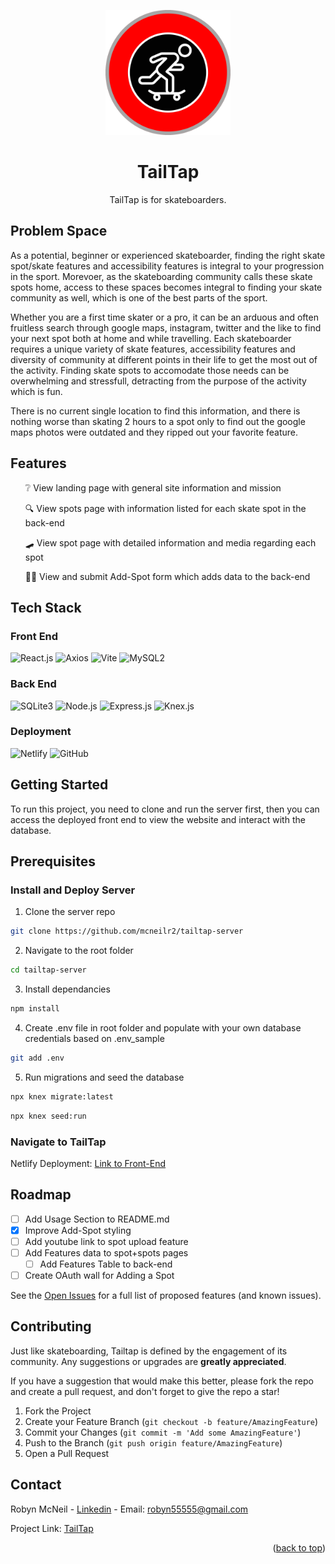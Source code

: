 <p align="center">
<img alt="Tailtap Logo" width="200" src="https://github.com/mcneilr2/tailtap.io/blob/a0cee0aaa3d48edc9bc7c1421858be50d4996184/src/assets/images/tailtap-logo.svg">
</p>

<h1 align="center">TailTap</h1>

  <p align="center">
    TailTap is for skateboarders.
<!--     <br />
    <a href="https://github.com/github_username/repo_name"><strong>Explore the docs »</strong>
    <br />
    <br />
    <a href="https://github.com/github_username/repo_name">View Demo
    ·
    <a href="https://github.com/github_username/repo_name/issues/new?labels=bug&template=bug-report---.md">Report Bug
    ·
    <a href="https://github.com/github_username/repo_name/issues/new?labels=enhancement&template=feature-request---.md">Request Feature
  </p> -->
</div>

<h2>Problem Space</h2>

<p>
As a potential, beginner or experienced skateboarder, finding the right skate spot/skate features and accessibility features is integral to your progression in the sport. Morevoer, as the skateboarding community calls these skate spots home, access to these spaces becomes integral to finding your skate community as well,
which is one of the best parts of the sport.

Whether you are a first time skater or a pro, it can be an arduous and often fruitless search through google maps, instagram, twitter and the like to find your next spot both at home and while travelling. Each skateboarder requires a unique variety of skate features, accessibility features and diversity of community at different points in their life to get the most out of the activity. Finding skate spots to accomodate those needs can be overwhelming and stressfull, detracting from the purpose of the activity which is fun.

There is no current single location to find this information, and there is nothing worse than skating 2 hours to a spot only to find out the google maps photos were outdated and they ripped out your favorite feature.

</p>

<h2>Features</h2>
<ul "list-style-type"="none">

❔ View landing page with general site information and mission

🔍 View spots page with information listed for each skate spot in the back-end

🛹 View spot page with detailed information and media regarding each spot

💁🏽 View and submit Add-Spot form which adds data to the back-end

</ul>

<h2>Tech Stack</h2>
<h3>Front End</h3>
<p align="left">

  <img alt="React.js" src="https://img.shields.io/badge/React-%2320232A.svg?logo=react&logoColor=%2361DAFB">
    <img alt="Axios" src="https://img.shields.io/badge/Axios-%2361DAFB.svg?logo=axios&logoColor=black">
    <img alt="Vite" src="https://img.shields.io/badge/Vite-%23646CFF.svg?logo=vite&logoColor=white">
      <img alt="MySQL2" src="https://img.shields.io/badge/MySQL2-%2300f.svg?logo=mysql&logoColor=white">
    </p>
    <h3>Back End</h3>

<p align="left">
  <img alt="SQLite3" src="https://img.shields.io/badge/SQLite3-%23003B57.svg?logo=sqlite&logoColor=white">
  <img alt="Node.js" src="https://img.shields.io/badge/Node.js-%23339933.svg?logo=nodedotjs&logoColor=white">
  <img alt="Express.js" src="https://img.shields.io/badge/Express.js-%23000000.svg?logo=express&logoColor=white">
    <img alt="Knex.js" src="https://img.shields.io/badge/Knex.js-%23339933.svg?logo=nodedotjs&logoColor=white">
</p>
<h3>Deployment</h3>
<p align="left">
  <img alt="Netlify" src="https://img.shields.io/badge/Netlify-%2300C7B7.svg?logo=netlify&logoColor=white">
  <img alt="GitHub" src="https://img.shields.io/badge/GitHub-%23181717.svg?logo=github&logoColor=white">
</p>

<h2>Getting Started</h2>

To run this project, you need to clone and run the server first, then you can access the deployed front end to view the website and interact with the database.

<h2>Prerequisites</h2>
<h3>Install and Deploy Server</h3>

1.  Clone the server repo

```sh
git clone https://github.com/mcneilr2/tailtap-server
```

2.  Navigate to the root folder

```sh
cd tailtap-server
```

3.  Install dependancies

```sh
npm install
```

4.  Create .env file in root folder and populate with your own database credentials based on .env_sample

```sh
git add .env
```

5.  Run migrations and seed the database

```sh
npx knex migrate:latest
```

```sh
npx knex seed:run
```

<h3>Navigate to TailTap</h3>

Netlify Deployment: [Link to Front-End](https://bright-fox-8fd2ba.netlify.app/)

<h2>Roadmap</h2>

- [ ] Add Usage Section to README.md
- [x] Improve Add-Spot styling
- [ ] Add youtube link to spot upload feature
- [ ] Add Features data to spot+spots pages
  - [ ] Add Features Table to back-end
- [ ] Create OAuth wall for Adding a Spot

See the [Open Issues](https://github.com/mcneilr2/tailtap.io/issues) for a full list of proposed features (and known issues).

<h2>Contributing</h2>

Just like skateboarding, Tailtap is defined by the engagement of its community. Any suggestions or upgrades are **greatly appreciated**.

If you have a suggestion that would make this better, please fork the repo and create a pull request, and don't forget to give the repo a star!

1. Fork the Project
2. Create your Feature Branch (`git checkout -b feature/AmazingFeature`)
3. Commit your Changes (`git commit -m 'Add some AmazingFeature'`)
4. Push to the Branch (`git push origin feature/AmazingFeature`)
5. Open a Pull Request

<h2>Contact</h2>

Robyn McNeil - [Linkedin](https://www.linkedin.com/in/mcneilrobyn/) - Email: robyn55555@gmail.com

Project Link: [TailTap](https://github.com/mcneilr2/tailtap.io)

<p align="right">(<a href="#readme-top">back to top</a>)</p>
